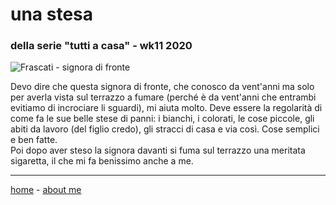 # una stesa   
### della serie "tutti a casa" - wk11 2020   

![](https://drive.google.com/uc?id=15sgCy__Nz8F4tjfBeKI9BpzfCWtFLVkZ "Frascati - signora di fronte")  

Devo dire che questa signora di fronte, che conosco da vent'anni ma solo per averla vista sul terrazzo a fumare (perché è da vent'anni che entrambi evitiamo di incrociare li sguardi), mi aiuta molto. Deve essere la regolarità di come fa le sue belle stese di panni: i bianchi, i colorati, le cose piccole, gli abiti da lavoro (del figlio credo), gli stracci di casa e via così. Cose semplici e ben fatte.   
Poi dopo aver steso la signora davanti si fuma sul terrazzo una meritata sigaretta, il che mi fa benissimo anche a me.  

---  
[home](/index.md) - [about me](/aboutme.md)  

